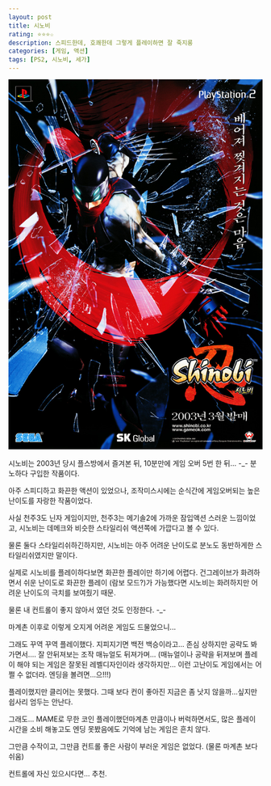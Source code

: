 ```yaml
---
layout: post
title: 시노비
rating: ⭐️⭐️⭐️☆
description: 스피드한데, 호쾌한데 그렇게 플레이하면 잘 죽지롱
categories: [게임, 액션]
tags: [PS2, 시노비, 세가]
---
```


![시노비](../../img/2013/shinobi.jpg)

시노비는 2003년 당시 플스방에서 즐겨본 뒤, 10분만에 게임 오버 5번 한 뒤... -_- 분노하다 구입한 작품이다.

아주 스피디하고 화끈한 액션이 있었으나, 조작미스시에는 순식간에 게임오버되는 높은 난이도를 자랑한 작품이었다.

사실 천주3도 닌자 게임이지만, 천주3는 메기솔2에 가까운 잠입액션 스러운 느낌이었고, 시노비는 데메크와 비슷한 스타일리쉬 액션쪽에 가깝다고 볼 수 있다.

물론 둘다 스타일리쉬하긴하지만, 시노비는 아주 어려운 난이도로 분노도 동반하게한 스타일리쉬였지만 말이다.

실제로 시노비를 플레이하다보면 화끈한 플레이만 하기에 어렵다. 건그레이브가 화려하면서 쉬운 난이도로 화끈한 플레이 (람보 모드?)가 가능했다면 시노비는 화려하지만 어려운 난이도의 극치를 보여줬기 때문.

물론 내 컨트롤이 좋지 않아서 였던 것도 인정한다. -_-

마계촌 이후로 이렇게 오지게 어려운 게임도 드물었으니...

그래도 꾸역 꾸역 플레이했다. 지피지기면 백전 백승이라고... 존심 상하지만 공략도 봐가면서.... 잘 안뒤져보는 조작 매뉴얼도 뒤져가며... (매뉴얼이나 공략을 뒤져보며 플레이 해야 되는 게임은 잘못된 레벨디자인이라 생각하지만... 이런 고난이도 게임에서는 어쩔 수 없더라. 엔딩을 볼려면...으!!!)

플레이했지만 클리어는 못했다. 그때 보다 컨이 좋아진 지금은 좀 낫지 않을까...싶지만 쉽사리 엄두는 안난다.

그래도... MAME로 무한 코인 플레이했던마계촌 만큼이나 버럭하면서도, 많은 플레이 시간을 소비 해놓고도 엔딩 못봤음에도 기억에 남는 게임은 흔치 않다.

그만큼 수작이고, 그만큼 컨트롤 좋은 사람이 부러운 게임은 없었다. (물론 마계촌 보다 쉬움)

컨트롤에 자신 있으시다면... 추천.
